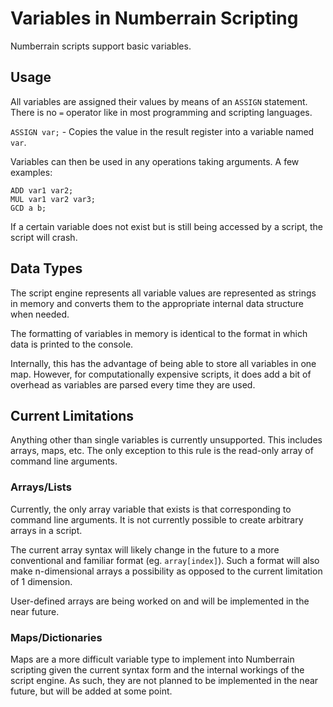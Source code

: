 # Variables in Numberrain Scripting

Numberrain scripts support basic variables.

## Usage

All variables are assigned their values by means of an `ASSIGN` statement.
There is no `=` operator like in most programming and scripting languages.

`ASSIGN var;` - Copies the value in the result register into a variable named `var`.

Variables can then be used in any operations taking arguments.
A few examples:

```
ADD var1 var2;
MUL var1 var2 var3;
GCD a b;
```

If a certain variable does not exist but is still being accessed by a script, the script will crash.

## Data Types

The script engine represents all variable values are represented as strings in memory and converts them to the appropriate internal data structure when needed.

The formatting of variables in memory is identical to the format in which data is printed to the console.

Internally, this has the advantage of being able to store all variables in one map.
However, for computationally expensive scripts, it does add a bit of overhead as variables are parsed every time they are used.

## Current Limitations

Anything other than single variables is currently unsupported.
This includes arrays, maps, etc.
The only exception to this rule is the read-only array of command line arguments.

### Arrays/Lists

Currently, the only array variable that exists is that corresponding to command line arguments.
It is not currently possible to create arbitrary arrays in a script.

The current array syntax will likely change in the future to a more conventional and familiar format (eg. `array[index]`).
Such a format will also make n-dimensional arrays a possibility as opposed to the current limitation of 1 dimension.

User-defined arrays are being worked on and will be implemented in the near future.

### Maps/Dictionaries

Maps are a more difficult variable type to implement into Numberrain scripting given the current syntax form and the internal workings of the script engine.
As such, they are not planned to be implemented in the near future, but will be added at some point.
